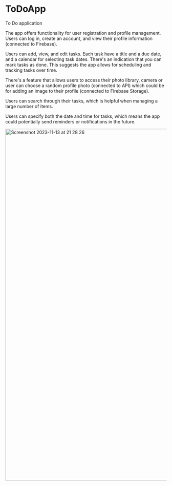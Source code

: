# ToDoApp
To Do application

The app offers functionality for user registration and profile management. Users can log in, create an account, and view their profile information (connected to Firebase).

Users can add, view, and edit tasks. Each task have a title and a due date, and a calendar for selecting task dates. There's an indication that you can mark tasks as done. This suggests the app allows for scheduling and tracking tasks over time.

There's a feature that allows users to access their photo library, camera or user can choose a random profile photo (connected to API) which could be for adding an image to their profile (connected to Firebase Storage).

Users can search through their tasks, which is helpful when managing a large number of items.

Users can specify both the date and time for tasks, which means the app could potentially send reminders or notifications in the future.


<img width="1099" alt="Screenshot 2023-11-13 at 21 28 26" src="https://github.com/AleksandraRusak/ToDoApp/assets/112869405/34248d47-308c-451a-847b-e80a02cd6ffd">
